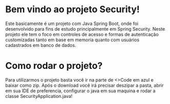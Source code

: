 # Bem vindo ao projeto Security!

Este basicamente é um projeto com Java Spring Boot, onde foi desenvolvido para fins de estudo principalmente em Spring Security. Neste projeto ele tem o foco em controles de acesso e formas de autenticação customizadas tanto em base em memoria quanto com usuários cadastrados em banco de dados.


# Como rodar o projeto?

Para utilizarmos o projeto basta você ir na parte de <>Code em azul e baixar como zip. Após o download você irá precisar deszipar a pasta, abrir em sua IDE de preferencia, configurar o java em sua maquina e rodar a classe SecurityApplication.java!
